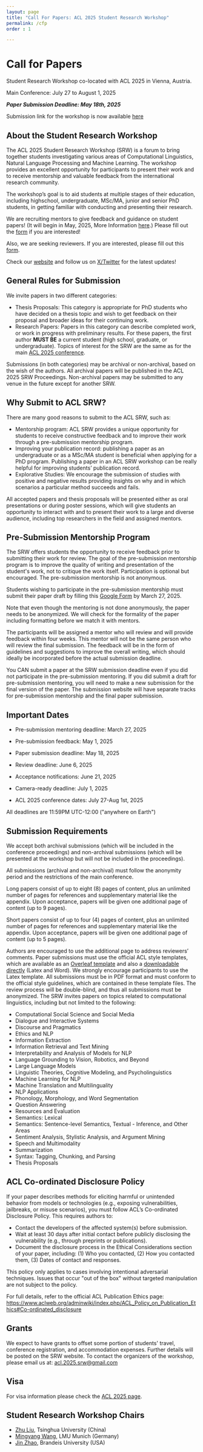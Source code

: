 ```yaml
---
layout: page
title: "Call For Papers: ACL 2025 Student Research Workshop"
permalink: /cfp
order : 1

---
```


# Call for Papers

Student Research Workshop co-located with ACL 2025 in Vienna, Austria.

Main Conference: July 27 to August 1, 2025

***Paper Submission Deadline: May 18th, 2025***

Submission link for the workshop is now available [here](https://openreview.net/group?id=aclweb.org/ACL/2025/SRW&referrer=%5BHomepage%5D(%2F)#tab-recent-activity)

## About the Student Research Workshop

The ACL 2025 Student Research Workshop (SRW) is a forum to bring together students investigating various areas of Computational Linguistics, Natural Language Processing and Machine Learning. The workshop provides an excellent opportunity for participants to present their work and to receive mentorship and valuable feedback from the international research community.

The workshop’s goal is to aid students at multiple stages of their education, including highschool, undergraduate, MSc/MA, junior and senior PhD students, in getting familiar with conducting and presenting their research.

We are recruiting mentors to give feedback and guidance on student papers! (It will begin in May, 2025,
More Information [here](https://acl2025-srw.github.io/mentoring).) Please fill out the [form](https://docs.google.com/forms/d/e/1FAIpQLScX5CVH3o5_cSvuJvNZJADX1_Mw6PeOu5Mm6tLifQCBNHHZcA/viewform) if you are interested!

Also, we are seeking reviewers. If you are interested, please fill out this [form](https://docs.google.com/forms/d/e/1FAIpQLSfHqPd2XH23iTxnvkNA5nNamKVbtQSDF-ZhTbKZvM1ZKVSXrA/viewform).

Check our [website](https://acl2025-srw.github.io/) and follow us on [X/Twitter](https://x.com/acl_srw) for the latest updates!

## General Rules for Submission

We invite papers in two different categories:

- Thesis Proposals: This category is appropriate for PhD students who have decided on a thesis topic and wish to get feedback on their proposal and broader ideas for their continuing work.
- Research Papers: Papers in this category can describe completed work, or work in progress with preliminary results. For these papers, the first author **MUST BE** a current student (high school, graduate, or undergraduate). Topics of interest for the SRW are the same as for the main <a href="https://2025.aclweb.org/calls/main_conference_papers/">ACL 2025 conference</a>.

Submissions (in both categories) may be archival or non-archival, based on the wish of the authors. All archival papers will be published in the ACL 2025 SRW Proceedings. Non-archival papers may be submitted to any venue in the future except for another SRW.

## Why Submit to ACL SRW?

There are many good reasons to submit to the ACL SRW, such as:

- Mentorship program: ACL SRW provides a unique opportunity for students to receive constructive feedback and to improve their work through a pre-submission mentorship program.
- Improving your publication record: publishing a paper as an undergraduate or as a MSc/MA student is beneficial when applying for a PhD program. Publishing a paper in an ACL SRW workshop can be really helpful for improving students’ publication record.
- Explorative Studies: We encourage the submission of studies with positive and negative results providing insights on why and in which scenarios a particular method succeeds and fails.

All accepted papers and thesis proposals will be presented either as oral presentations or during poster sessions, which will give students an opportunity to interact with and to present their work to a large and diverse audience, including top researchers in the field and assigned mentors.

## Pre-Submission Mentorship Program

The SRW offers students the opportunity to receive feedback prior to submitting their work for review. The goal of the pre-submission mentorship program is to improve the quality of writing and presentation of the student's work, not to critique the work itself. Participation is optional but encouraged. The pre-submission mentorship is not anonymous.

Students wishing to participate in the pre-submission mentorship must submit their paper draft by filling this [Google Form](https://docs.google.com/forms/d/e/1FAIpQLSecnxBYtvjJnZ2NdvAxB84q6RRBK97pbUXsaj14AdOC71ZLTA/viewform?pli=1) by March 27, 2025.

Note that even though the mentoring is not done anonymously, the paper needs to be anonymized. We will check for the formality of the paper including formatting before we match it with mentors.

The participants will be assigned a mentor who will review and will provide feedback within four weeks. This mentor will not be the same person who will review the final submission. The feedback will be in the form of guidelines and suggestions to improve the overall writing, which should ideally be incorporated before the actual submission deadline.

You CAN submit a paper at the SRW submission deadline even if you did not participate in the pre-submission mentoring. If you did submit a draft for pre-submission mentoring, you will need to make a new submission for the final version of the paper. The submission website will have separate tracks for pre-submission mentorship and the final paper submission.


## Important Dates

- Pre-submission mentoring deadline: March 27, 2025

- Pre-submission feedback: May 1, 2025

- Paper submission deadline: May 18, 2025

- Review deadline: June 6, 2025

- Acceptance notifications: June 21, 2025

- Camera-ready deadline: July 1, 2025

- ACL 2025 conference dates: July 27-Aug 1st, 2025

All deadlines are 11:59PM UTC-12:00 ("anywhere on Earth")

## Submission Requirements

We accept both archival submissions (which will be included in the conference proceedings) and non-archival submissions (which will be presented at the workshop but will not be included in the proceedings).

All submissions (archival and non-archival) must follow the anonymity period and the restrictions of the main conference.

Long papers consist of up to eight (8) pages of content, plus an unlimited number of pages for references and supplementary material like the appendix. Upon acceptance, papers will be given one additional page of content (up to 9 pages).

Short papers consist of up to four (4) pages of content, plus an unlimited number of pages for references and supplementary material like the appendix. Upon acceptance, papers will be given one additional page of content (up to 5 pages).

Authors are encouraged to use the additional page to address reviewers’ comments.
Paper submissions must use the official ACL style templates, which are available as an <a href="https://www.overleaf.com/read/crtcwgxzjskr">Overleaf template</a> and also a <a href="https://github.com/acl-org/ACLPUB/tree/master/templates">downloadable directly</a> (Latex and Word). We strongly encourage participants to use the Latex template. All submissions must be in PDF format and must conform to the official style guidelines, which are contained in these template files. The review process will be double-blind, and thus all submissions must be anonymized.
The SRW invites papers on topics related to computational linguistics, including but not limited to the following:

- Computational Social Science and Social Media
- Dialogue and Interactive Systems
- Discourse and Pragmatics
- Ethics and NLP
- Information Extraction
- Information Retrieval and Text Mining
- Interpretability and Analysis of Models for NLP
- Language Grounding to Vision, Robotics, and Beyond
- Large Language Models
- Linguistic Theories, Cognitive Modeling, and Psycholinguistics
- Machine Learning for NLP
- Machine Translation and Multilinguality
- NLP Applications
- Phonology, Morphology, and Word Segmentation
- Question Answering
- Resources and Evaluation
- Semantics: Lexical
- Semantics: Sentence-level Semantics, Textual - Inference, and Other Areas
- Sentiment Analysis, Stylistic Analysis, and Argument Mining
- Speech and Multimodality
- Summarization
- Syntax: Tagging, Chunking, and Parsing
- Thesis Proposals

## ACL Co-ordinated Disclosure Policy
If your paper describes methods for eliciting harmful or unintended behavior from models or technologies (e.g., exposing vulnerabilities, jailbreaks, or misuse scenarios), you must follow ACL’s Co-ordinated Disclosure Policy. This requires authors to:
- Contact the developers of the affected system(s) before submission.
- Wait at least 30 days after initial contact before publicly disclosing the vulnerability (e.g., through preprints or publications).
- Document the disclosure process in the Ethical Considerations section of your paper, including:
  (1) Who you contacted,
  (2) How you contacted them,
  (3) Dates of contact and responses.

This policy only applies to cases involving intentional adversarial techniques. Issues that occur "out of the box" without targeted manipulation are not subject to the policy.

For full details, refer to the official ACL Publication Ethics page:
https://www.aclweb.org/adminwiki/index.php/ACL_Policy_on_Publication_Ethics#Co-ordinated_disclosure

## Grants

We expect to have grants to offset some portion of students' travel, conference registration, and accommodation expenses. Further details will be posted on the SRW website.
To contact the organizers of the workshop, please email us at: [acl.2025.srw@gmail.com](mailto:acl.2025.srw@gmail.com)

## Visa

For visa information please check the [ACL 2025 page](https://2025.aclweb.org/venue/visa/).

## Student Research Workshop Chairs

- [Zhu Liu](https://juniperliuzhu.netlify.app/), Tsinghua University (China)
- [Mingyang Wang](https://mingyang-wang26.github.io/), LMU Munich (Germany)
- [Jin Zhao](https://jinzhao3611.github.io/), Brandeis University (USA)